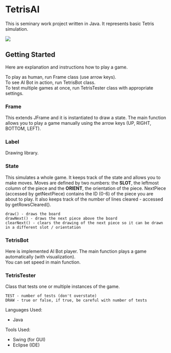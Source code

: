 # TetrisAI

This is seminary work project written in Java. It represents basic Tetris simulation.

![](https://i.imgur.com/jjAlkL3.png)

## Getting Started

Here are explanation and instructions how to play a game.

To play as human, run Frame class (use arrow keys).  
To see AI Bot in action, run TetrisBot class.  
To test multiple games at once, run TetrisTester class with appropriate settings.

### Frame

This extends JFrame and it is instantiated to draw a state.
The main function allows you to play a game manually using the arrow keys (UP, RIGHT, BOTTOM, LEFT).

### Label

Drawing library.

### State

This simulates a whole game. It keeps track of the state and allows you to make moves.
Moves are defined by two numbers: the **SLOT**, the leftmost column of the piece and the **ORIENT**, 
the orientation of the piece.
NextPiece (accessed by getNextPiece) contains the ID (0-6) of the piece you are about to play.
It also keeps track of the number of lines cleared - accessed by getRowsCleared().

```
draw() - draws the board
drawNext() - draws the next piece above the board
clearNext() - clears the drawing of the next piece so it can be drawn in a different slot / orientation
```
### TetrisBot

Here is implemented AI Bot player.
The main function plays a game automatically (with visualization).  
You can set speed in main function.

### TetrisTester

Class that tests one or multiple instances of the game.

```
TEST - number of tests (don't overstate)
DRAW - true or false, if true, be careful with number of tests
```

Languages Used:
* Java

Tools Used:
* Swing (for GUI)
* Eclipse (IDE)